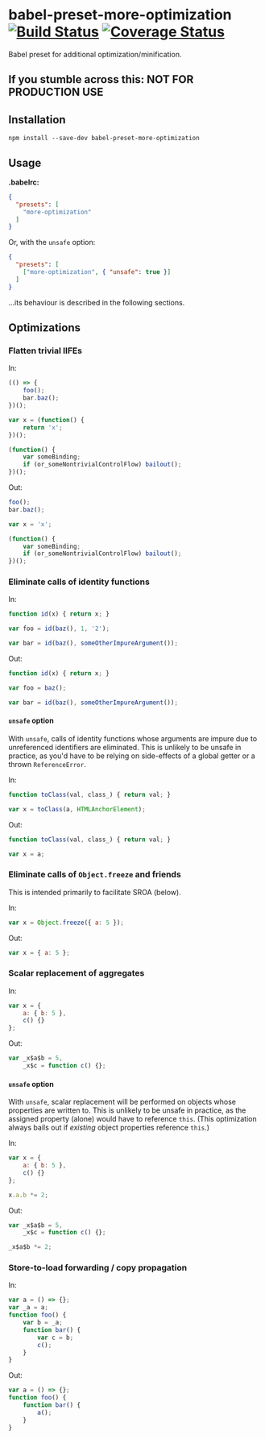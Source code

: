 # babel-preset-more-optimization [![Build Status](https://travis-ci.org/erikdesjardins/babel-preset-more-optimization.svg?branch=master)](https://travis-ci.org/erikdesjardins/babel-preset-more-optimization) [![Coverage Status](https://coveralls.io/repos/github/erikdesjardins/babel-preset-more-optimization/badge.svg?branch=master)](https://coveralls.io/github/erikdesjardins/babel-preset-more-optimization?branch=master)

Babel preset for additional optimization/minification.

## If you stumble across this: NOT FOR PRODUCTION USE

## Installation

`npm install --save-dev babel-preset-more-optimization`

## Usage

**.babelrc:**

```json
{
  "presets": [
    "more-optimization"
  ]
}
```

Or, with the `unsafe` option:

```json
{
  "presets": [
    ["more-optimization", { "unsafe": true }]
  ]
}
```

...its behaviour is described in the following sections.

## Optimizations

### Flatten trivial IIFEs

In:

```js
(() => {
	foo();
	bar.baz();
})();

var x = (function() {
	return 'x';
})();

(function() {
	var someBinding;
	if (or_someNontrivialControlFlow) bailout();
})();
```

Out:

```js
foo();
bar.baz();

var x = 'x';

(function() {
	var someBinding;
	if (or_someNontrivialControlFlow) bailout();
})();
``` 

### Eliminate calls of identity functions

In:

```js
function id(x) { return x; }

var foo = id(baz(), 1, '2');

var bar = id(baz(), someOtherImpureArgument());
```

Out:

```js
function id(x) { return x; }

var foo = baz();

var bar = id(baz(), someOtherImpureArgument());
```

#### `unsafe` option

With `unsafe`, calls of identity functions whose arguments are impure due to unreferenced identifiers are eliminated.
This is unlikely to be unsafe in practice, as you'd have to be relying on side-effects of a global getter or a thrown `ReferenceError`.

In:

```js
function toClass(val, class_) { return val; }

var x = toClass(a, HTMLAnchorElement);
```

Out:

```js
function toClass(val, class_) { return val; }

var x = a;
```

### Eliminate calls of `Object.freeze` and friends

This is intended primarily to facilitate SROA (below).

In:

```js
var x = Object.freeze({ a: 5 });
```

Out:

```js
var x = { a: 5 };
```

### Scalar replacement of aggregates

In:

```js
var x = {
	a: { b: 5 },
	c() {}
};
```

Out:

```js
var _x$a$b = 5,
	_x$c = function c() {};
```

#### `unsafe` option

With `unsafe`, scalar replacement will be performed on objects whose properties are written to.
This is unlikely to be unsafe in practice, as the assigned property (alone) would have to reference `this`.
(This optimization always bails out if _existing_ object properties reference `this`.)

In:

```js
var x = {
	a: { b: 5 },
	c() {}
};

x.a.b *= 2;
```

Out:

```js
var _x$a$b = 5,
	_x$c = function c() {};

_x$a$b *= 2;
```

### Store-to-load forwarding / copy propagation

In:

```js
var a = () => {};
var _a = a;
function foo() {
	var b = _a;
	function bar() {
		var c = b;
		c();
	}
}
```

Out:

```js
var a = () => {};
function foo() {
	function bar() {
		a();
	}
}
```
